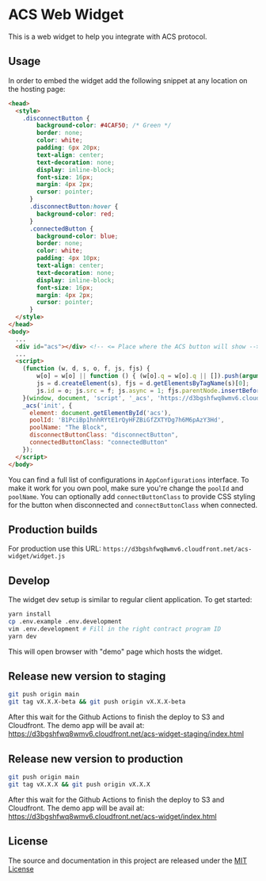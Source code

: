 # ACS Web Widget

This is a web widget to help you integrate with ACS protocol.

## Usage

In order to embed the widget add the following snippet at any location on the hosting page:

```html
<head>
  <style>
    .disconnectButton {
        background-color: #4CAF50; /* Green */
        border: none;
        color: white;
        padding: 6px 20px;
        text-align: center;
        text-decoration: none;
        display: inline-block;
        font-size: 16px;
        margin: 4px 2px;
        cursor: pointer;
      }
      .disconnectButton:hover {
        background-color: red;
      }
      .connectedButton {
        background-color: blue;
        border: none;
        color: white;
        padding: 4px 10px;
        text-align: center;
        text-decoration: none;
        display: inline-block;
        font-size: 16px;
        margin: 4px 2px;
        cursor: pointer;
      }
  </style>
</head>
<body>
  ...
  <div id="acs"></div> <!-- <= Place where the ACS button will show -->
  ...
  <script>
    (function (w, d, s, o, f, js, fjs) {
        w[o] = w[o] || function () { (w[o].q = w[o].q || []).push(arguments) };
        js = d.createElement(s), fjs = d.getElementsByTagName(s)[0];
        js.id = o; js.src = f; js.async = 1; fjs.parentNode.insertBefore(js, fjs);
    }(window, document, 'script', '_acs', 'https://d3bgshfwq8wmv6.cloudfront.net/acs-widget-staging/widget.js'));
    _acs('init', {
      element: document.getElementById('acs'),
      poolId: 'B1PciBp1hnhRYtE1rQyHFZBiGfZXTYDg7h6M6pAzY3Hd',
      poolName: "The Block",
      disconnectButtonClass: "disconnectButton",
      connectedButtonClass: "connectedButton"
    });
  </script>
</body>
```

You can find a full list of configurations in `AppConfigurations` interface.
To make it work for you own pool, make sure you're change the `poolId` and `poolName`.
You can optionally add `connectButtonClass` to provide CSS styling for the button when disconnected and `connectButtonClass` when connected.

## Production builds

For production use this URL: `https://d3bgshfwq8wmv6.cloudfront.net/acs-widget/widget.js`

## Develop

The widget dev setup is similar to regular client application. To get started:

```bash
yarn install
cp .env.example .env.development
vim .env.development # Fill in the right contract program ID
yarn dev
```

This will open browser with "demo" page which hosts the widget.

## Release new version to staging
```bash
git push origin main
git tag vX.X.X-beta && git push origin vX.X.X-beta
```

After this wait for the Github Actions to finish the deploy to S3 and Cloudfront.
The demo app will be avail at: https://d3bgshfwq8wmv6.cloudfront.net/acs-widget-staging/index.html


## Release new version to production

```bash
git push origin main
git tag vX.X.X && git push origin vX.X.X
```

After this wait for the Github Actions to finish the deploy to S3 and Cloudfront.
The demo app will be avail at: https://d3bgshfwq8wmv6.cloudfront.net/acs-widget/index.html

## License
The source and documentation in this project are released under the [MIT License](LICENSE)
